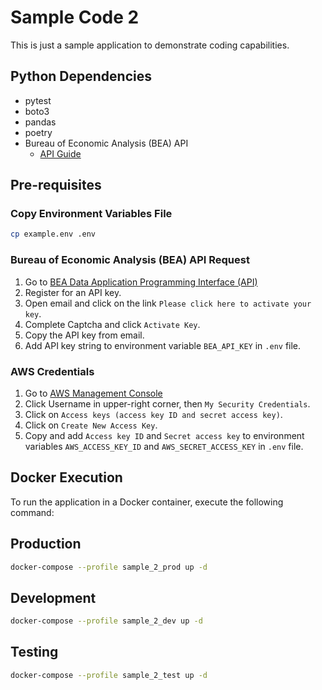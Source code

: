 # Sample Code 2

This is just a sample application to demonstrate coding capabilities.

## Python Dependencies

- pytest
- boto3
- pandas
- poetry
- Bureau of Economic Analysis (BEA) API
  - [API Guide](https://apps.bea.gov/api/_pdf/bea_web_service_api_user_guide.pdf)

## Pre-requisites

### Copy Environment Variables File

```bash
cp example.env .env
```

### Bureau of Economic Analysis (BEA) API Request

1. Go to [BEA Data Application Programming Interface (API)](https://apps.bea.gov/API/signup/)
2. Register for an API key.
3. Open email and click on the link `Please click here to activate your key`.
4. Complete Captcha and click `Activate Key`.
5. Copy the API key from email.
6. Add API key string to environment variable `BEA_API_KEY` in `.env` file.

### AWS Credentials

1. Go to [AWS Management Console](https://aws.amazon.com/console/)
2. Click Username in upper-right corner, then `My Security Credentials`.
3. Click on `Access keys (access key ID and secret access key)`.
4. Click on `Create New Access Key`.
5. Copy and add `Access key ID` and `Secret access key` to environment variables `AWS_ACCESS_KEY_ID` and `AWS_SECRET_ACCESS_KEY` in `.env` file.

## Docker Execution

To run the application in a Docker container, execute the following command:

## Production

```bash
docker-compose --profile sample_2_prod up -d
```

## Development

```bash
docker-compose --profile sample_2_dev up -d
```

## Testing

```bash
docker-compose --profile sample_2_test up -d
```
